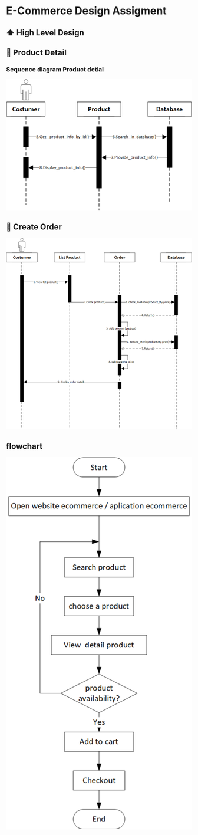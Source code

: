 # E-Commerce Design Assigment

## :arrow_up: High Level Design

## :shopping_cart: Product Detail

### Sequence diagram Product detial

![sequence-detail](assets/sequence_detail.png)

## :shopping_cart: Create Order

![sequence-order](assets/sequence_order.png)

## flowchart

![sequence-order](assets/flowchart.png)

